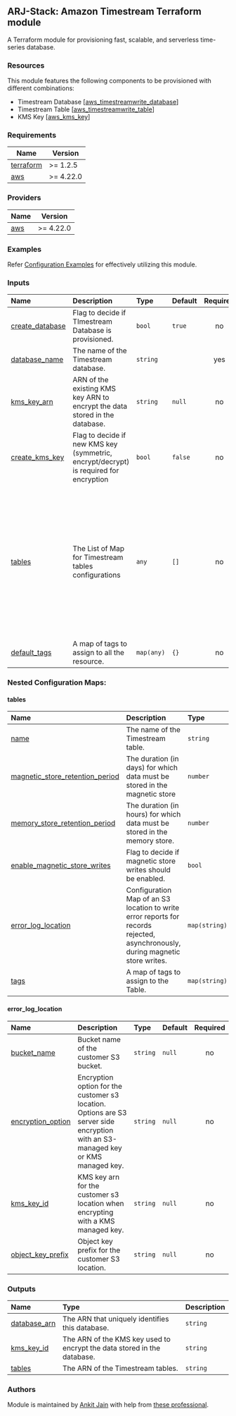## ARJ-Stack: Amazon Timestream Terraform module

A Terraform module for provisioning fast, scalable, and serverless time-series database.

### Resources
This module features the following components to be provisioned with different combinations:

- Timestream Database [[aws_timestreamwrite_database](https://registry.terraform.io/providers/hashicorp/aws/latest/docs/resources/timestreamwrite_database)]
- Timestream Table [[aws_timestreamwrite_table](https://registry.terraform.io/providers/hashicorp/aws/latest/docs/resources/timestreamwrite_table)]
- KMS Key [[aws_kms_key](https://registry.terraform.io/providers/hashicorp/aws/latest/docs/resources/kms_key)]


### Requirements

| Name | Version |
|------|---------|
| <a name="requirement_terraform"></a> [terraform](#requirement\_terraform) | >= 1.2.5 |
| <a name="requirement_aws"></a> [aws](#requirement\_aws) | >= 4.22.0 |

### Providers

| Name | Version |
|------|---------|
| <a name="provider_aws"></a> [aws](#provider\_aws) | >= 4.22.0 |

### Examples

Refer [Configuration Examples](https://github.com/arjstack/terraform-aws-examples/tree/main/aws-timestream) for effectively utilizing this module.

### Inputs

| Name | Description | Type | Default | Required | Example|
|:------|:------|:------|:------|:------:|:------|
| <a name="create_database"></a> [create_database](#input\_create\_database) | Flag to decide if TImestream Database is provisioned. | `bool` | `true` | no |  |
| <a name="database_name"></a> [database_name](#input\_database\_name) | The name of the Timestream database. | `string` |  | yes |  |
| <a name="kms_key_arn"></a> [kms_key_arn](#input\_kms\_key\_arn) | ARN of the existing KMS key ARN to encrypt the data stored in the database. | `string` | `null` | no |  |
| <a name="create_kms_key"></a> [create_kms_key](#input\_create\_kms\_key) | Flag to decide if new KMS key (symmetric, encrypt/decrypt) is required for encryption | `bool` | `false` | no |  |
| <a name="tables"></a> [tables](#tables) | The List of Map for Timestream tables configurations | `any` | `[]` | no | <pre>[<br>  {<br>    name = "inventory"<br>    magnetic_store_retention_period = 1<br>    memory_store_retention_period   = 1<br>    enable_magnetic_store_writes = true<br>    error_log_location = {<br>      bucket_name = "arjstack-ts-logs"<br>      encryption_option = "SSE_S3"<br>      object_key_prefix = "ts/inventory"<br>    }<br>    tags = {<br>      "BusinessUnit" = "Finance"<br>    }<br>  },<br>] |
| <a name="default_tags"></a> [default_tags](#input\_default\_tags) | A map of tags to assign to all the resource. | `map(any)` | `{}` | no |  |

### Nested Configuration Maps:  

#### tables

| Name | Description | Type | Default | Required |
|:------|:------|:------|:------|:------:|
| <a name="name"></a> [name](#input\_name) | The name of the Timestream table. | `string` |  | yes |
| <a name="magnetic_store_retention_period"></a> [magnetic_store_retention_period](#input\_magnetic\_store\_retention\_period) | The duration (in days) for which data must be stored in the magnetic store | `number` | `73000` | no |
| <a name="memory_store_retention_period"></a> [memory_store_retention_period](#input\_memory\_store\_retention\_period) | The duration (in hours) for which data must be stored in the memory store. | `number` | `6` | no |
| <a name="enable_magnetic_store_writes"></a> [enable_magnetic_store_writes](#input\_enable\_magnetic\_store\_writes) | Flag to decide if magnetic store writes should be enabled. | `bool` | `false` | no |
| <a name="error_log_location"></a> [error_log_location](#error\_log\_location) | Configuration Map of an S3 location to write error reports for records rejected, asynchronously, during magnetic store writes. | `map(string)` | `{}` | no |
| <a name="tags"></a> [tags](#input\_tags) | A map of tags to assign to the Table. | `map(string)` | `{}` | no |

#### error_log_location

| Name | Description | Type | Default | Required |
|:------|:------|:------|:------|:------:|
| <a name="bucket_name"></a> [bucket_name](#input\_bucket\_name) | Bucket name of the customer S3 bucket. | `string` | `null` | no |
| <a name="encryption_option"></a> [encryption_option](#input\_encryption\_option) | Encryption option for the customer s3 location. Options are S3 server side encryption with an S3-managed key or KMS managed key. | `string` | `null` | no |
| <a name="kms_key_id"></a> [kms_key_id](#input\_kms\_key\_id) | KMS key arn for the customer s3 location when encrypting with a KMS managed key. | `string` | `null` | no |
| <a name="object_key_prefix"></a> [object_key_prefix](#input\_object\_key\_prefix) | Object key prefix for the customer S3 location. | `string` | `null` | no |

### Outputs

| Name | Type | Description |
|:------|:------|:------|
| <a name="database_arn"></a> [database_arn](#output\_database\_arn) | The ARN that uniquely identifies this database. | `string` | 
| <a name="kms_key_id"></a> [kms_key_id](#output\_kms\_key\_id) | The ARN of the KMS key used to encrypt the data stored in the database. | `string` | 
| <a name="tables"></a> [tables](#output\_) | The ARN of the Timestream tables. | `string` | 

### Authors

Module is maintained by [Ankit Jain](https://github.com/ankit-jn) with help from [these professional](https://github.com/arjstack/terraform-aws-timestream/graphs/contributors).

